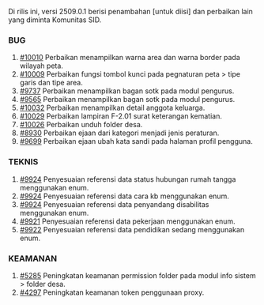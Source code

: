 Di rilis ini, versi 2509.0.1 berisi penambahan [untuk diisi] dan perbaikan lain yang diminta Komunitas SID.


### BUG

1. [#10010](https://github.com/OpenSID/OpenSID/issues/10010) Perbaikan menampilkan warna area dan warna border pada wilayah peta.
2. [#10009](https://github.com/OpenSID/OpenSID/issues/10009) Perbaikan fungsi tombol kunci pada pegnaturan peta > tipe garis dan tipe area.
3. [#9737](https://github.com/OpenSID/OpenSID/issues/9737) Perbaikan menampilkan bagan sotk pada modul pengurus.
4. [#9565](https://github.com/OpenSID/OpenSID/issues/9565) Perbaikan menampilkan bagan sotk pada modul pengurus.
5. [#10032](https://github.com/OpenSID/OpenSID/issues/10032) Perbaikan menampilkan detail anggota keluarga.
6. [#10029](https://github.com/OpenSID/OpenSID/issues/10029) Perbaikan lampiran F-2.01 surat keterangan kematian.
7. [#10026](https://github.com/OpenSID/OpenSID/issues/10026) Perbaikan unduh folder desa.
8. [#8930](https://github.com/OpenSID/OpenSID/issues/8930) Perbaikan ejaan dari kategori menjadi jenis peraturan.
9. [#9699](https://github.com/OpenSID/OpenSID/issues/9699) Perbaikan ejaan ubah kata sandi pada halaman profil pengguna.


### TEKNIS

1. [#9924](https://github.com/OpenSID/OpenSID/issues/9924) Penyesuaian referensi data status hubungan rumah tangga menggunakan enum.
2. [#9924](https://github.com/OpenSID/OpenSID/issues/9924) Penyesuaian referensi data cara kb menggunakan enum.
3. [#9924](https://github.com/OpenSID/OpenSID/issues/9924) Penyesuaian referensi data penyandang disabilitas menggunakan enum.
4. [#9921](https://github.com/OpenSID/OpenSID/issues/9921) Penyesuaian referensi data pekerjaan menggunakan enum.
5. [#9922](https://github.com/OpenSID/OpenSID/issues/9922) Penyesuaian referensi data pendidikan sedang menggunakan enum.


### KEAMANAN

1. [#5285](https://github.com/OpenSID/premium/issues/5285) Peningkatan keamanan permission folder pada modul info sistem > folder desa.
2. [#4297](https://github.com/OpenSID/premium/issues/4297) Peningkatan keamanan token penggunaan proxy.